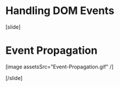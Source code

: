# Handling DOM Events

[slide]
# Event Propagation


[image assetsSrc="Event-Propagation.gif" /]

[/slide]